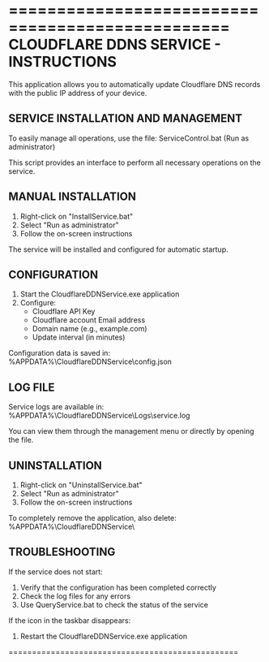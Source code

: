 =================================================
     CLOUDFLARE DDNS SERVICE - INSTRUCTIONS
=================================================

This application allows you to automatically update Cloudflare DNS records
with the public IP address of your device.

SERVICE INSTALLATION AND MANAGEMENT
-------------------------------------

To easily manage all operations, use the file:
   ServiceControl.bat  (Run as administrator)

This script provides an interface to perform all necessary
operations on the service.

MANUAL INSTALLATION
---------------------

1. Right-click on "InstallService.bat"
2. Select "Run as administrator"
3. Follow the on-screen instructions

The service will be installed and configured for automatic startup.

CONFIGURATION
-------------

1. Start the CloudflareDDNService.exe application
2. Configure:
   - Cloudflare API Key
   - Cloudflare account Email address
   - Domain name (e.g., example.com)
   - Update interval (in minutes)

Configuration data is saved in:
%APPDATA%\CloudflareDDNService\config.json

LOG FILE
-----------

Service logs are available in:
%APPDATA%\CloudflareDDNService\Logs\service.log

You can view them through the management menu or directly
by opening the file.

UNINSTALLATION
---------------

1. Right-click on "UninstallService.bat"
2. Select "Run as administrator"
3. Follow the on-screen instructions

To completely remove the application, also delete:
%APPDATA%\CloudflareDDNService\

TROUBLESHOOTING
-------------------

If the service does not start:
1. Verify that the configuration has been completed correctly
2. Check the log files for any errors
3. Use QueryService.bat to check the status of the service

If the icon in the taskbar disappears:
1. Restart the CloudflareDDNService.exe application

=================================================
